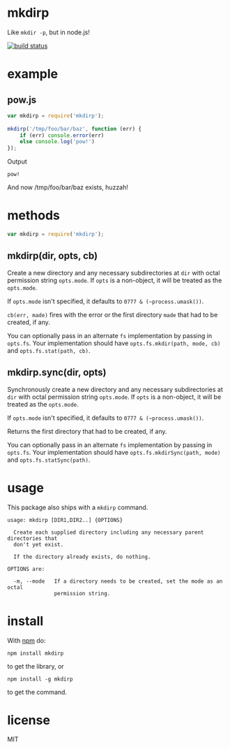 # mkdirpLike `mkdir -p`, but in node.js![![build status](https://secure.travis-ci.org/substack/node-mkdirp.png)](http://travis-ci.org/substack/node-mkdirp)# example## pow.js```jsvar mkdirp = require('mkdirp');    mkdirp('/tmp/foo/bar/baz', function (err) {    if (err) console.error(err)    else console.log('pow!')});```Output```pow!```And now /tmp/foo/bar/baz exists, huzzah!# methods```jsvar mkdirp = require('mkdirp');```## mkdirp(dir, opts, cb)Create a new directory and any necessary subdirectories at `dir` with octalpermission string `opts.mode`. If `opts` is a non-object, it will be treated asthe `opts.mode`.If `opts.mode` isn't specified, it defaults to `0777 & (~process.umask())`.`cb(err, made)` fires with the error or the first directory `made`that had to be created, if any.You can optionally pass in an alternate `fs` implementation by passing in`opts.fs`. Your implementation should have `opts.fs.mkdir(path, mode, cb)` and`opts.fs.stat(path, cb)`.## mkdirp.sync(dir, opts)Synchronously create a new directory and any necessary subdirectories at `dir`with octal permission string `opts.mode`. If `opts` is a non-object, it will betreated as the `opts.mode`.If `opts.mode` isn't specified, it defaults to `0777 & (~process.umask())`.Returns the first directory that had to be created, if any.You can optionally pass in an alternate `fs` implementation by passing in`opts.fs`. Your implementation should have `opts.fs.mkdirSync(path, mode)` and`opts.fs.statSync(path)`.# usageThis package also ships with a `mkdirp` command.```usage: mkdirp [DIR1,DIR2..] {OPTIONS}  Create each supplied directory including any necessary parent directories that  don't yet exist.    If the directory already exists, do nothing.OPTIONS are:  -m, --mode   If a directory needs to be created, set the mode as an octal               permission string.```# installWith [npm](http://npmjs.org) do:```npm install mkdirp```to get the library, or```npm install -g mkdirp```to get the command.# licenseMIT